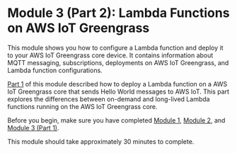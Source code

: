 # Module 3 \(Part 2\): Lambda Functions on AWS IoT Greengrass<a name="module3-II"></a>

This module shows you how to configure a Lambda function and deploy it to your AWS IoT Greengrass core device\. It contains information about MQTT messaging, subscriptions, deployments on AWS IoT Greengrass, and Lambda function configurations\.

[Part 1](module3-I.md) of this module described how to deploy a Lambda function on a AWS IoT Greengrass core that sends Hello World messages to AWS IoT\. This part explores the differences between on\-demand and long\-lived Lambda functions running on the AWS IoT Greengrass core\.

Before you begin, make sure you have completed [Module 1](module1.md), [Module 2](module2.md), and [Module 3 \(Part 1\)](module3-I.md)\.

This module should take approximately 30 minutes to complete\.